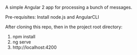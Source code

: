 A simple Angular 2 app for processing a bunch of messages.

Pre-requisites:
Install node.js and AngularCLI

After cloning this repo, then in the project root directory:

1) npm install
2) ng serve
3) http://localhost:4200